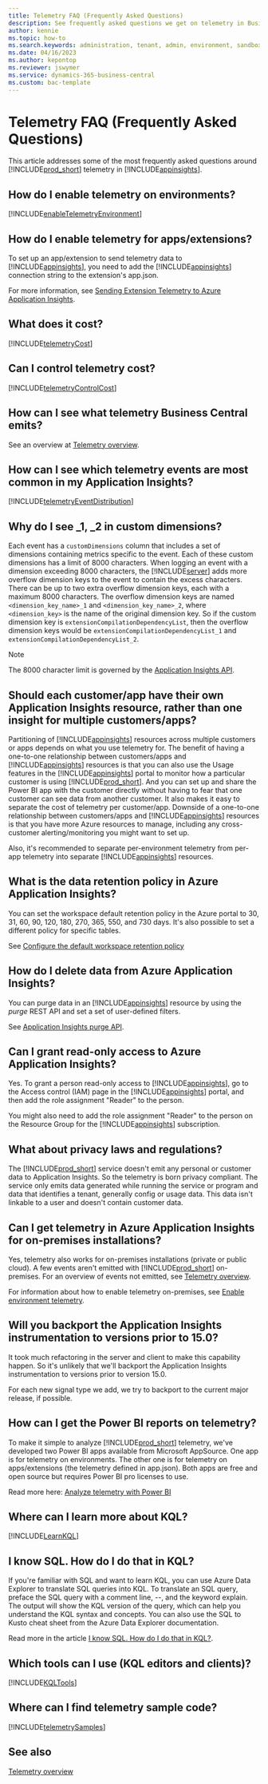 ```yaml
---
title: Telemetry FAQ (Frequently Asked Questions)
description: See frequently asked questions we get on telemetry in Business Central
author: kennie
ms.topic: how-to
ms.search.keywords: administration, tenant, admin, environment, sandbox, telemetry
ms.date: 04/16/2023
ms.author: kepontop
ms.reviewer: jswymer
ms.service: dynamics-365-business-central
ms.custom: bac-template
---
```

# Telemetry FAQ (Frequently Asked Questions)

This article addresses some of the most frequently asked questions around [!INCLUDE[prod_short](../developer/includes/prod_short.md)] telemetry in [!INCLUDE[appinsights](../includes/azure-appinsights-name.md)].

## How do I enable telemetry on environments?

[!INCLUDE[enableTelemetryEnvironment](../includes/include-telemetry-enable-environment.md)]

## How do I enable telemetry for apps/extensions?

To set up an app/extension to send telemetry data to [!INCLUDE[appinsights](../includes/azure-appinsights-name.md)], you need to add the [!INCLUDE[appinsights](../includes/azure-appinsights-name.md)] connection string to the extension's app.json.

For more information, see [Sending Extension Telemetry to Azure Application Insights](../developer/devenv-application-insights-for-extensions.md).

## What does it cost?

[!INCLUDE[telemetryCost](../includes/include-telemetry-cost.md)]

## Can I control telemetry cost?

[!INCLUDE[telemetryControlCost](../includes/include-telemetry-control-cost.md)]

## How can I see what telemetry Business Central emits?

See an overview at [Telemetry overview](telemetry-overview.md).

## How can I see which telemetry events are most common in my Application Insights?

[!INCLUDE[telemetryEventDistribution](../includes/include-telemetry-event-distribution.md)]

## Why do I see _1, _2 in custom dimensions?

Each event has a `customDimensions` column that includes a set of dimensions containing metrics specific to the event. Each of these custom dimensions has a limit of 8000 characters. When logging an event with a dimension exceeding 8000 characters, the  [!INCLUDE[server](../developer/includes/server.md)] adds more overflow dimension keys to the event to contain the excess characters. There can be up to two extra overflow dimension keys, each with a maximum 8000 characters. The overflow dimension keys are named  `<dimension_key_name>_1` and `<dimension_key_name>_2`, where `<dimension_key>` is the name of the original dimension key. So if the custom dimension key is `extensionCompilationDependencyList`, then the overflow dimension keys would be `extensionCompilationDependencyList_1` and `extensionCompilationDependencyList_2`.

> [!NOTE]
> The 8000 character limit is governed by the [Application Insights API](/azure/azure-monitor/app/api-custom-events-metrics#limits).


## Should each customer/app have their own Application Insights resource, rather than one insight for multiple customers/apps?

Partitioning of [!INCLUDE[appinsights](../includes/azure-appinsights-name.md)] resources across multiple customers or apps depends on what you use telemetry for. The benefit of having a one-to-one relationship between customers/apps and [!INCLUDE[appinsights](../includes/azure-appinsights-name.md)] resources is that you can also use the Usage features in the [!INCLUDE[appinsights](../includes/azure-appinsights-name.md)] portal to monitor how a particular customer is using [!INCLUDE[prod_short](../developer/includes/prod_short.md)]. And you can set up and share the Power BI app with the customer directly without having to fear that one customer can see data from another customer. It also makes it easy to separate the cost of telemetry per customer/app. Downside of a one-to-one relationship between customers/apps and [!INCLUDE[appinsights](../includes/azure-appinsights-name.md)] resources is that you have more Azure resources to manage, including any cross-customer alerting/monitoring you might want to set up.

Also, it's recommended to separate per-environment telemetry from per-app telemetry into separate [!INCLUDE[appinsights](../includes/azure-appinsights-name.md)] resources.

## What is the data retention policy in Azure Application Insights?

You can set the workspace default retention policy in the Azure portal to 30, 31, 60, 90, 120, 180, 270, 365, 550, and 730 days. It's also possible to set a different policy for specific tables.

See [Configure the default workspace retention policy](/azure/azure-monitor/logs/data-retention-archive?tabs=portal-1%2Cportal-2#configure-the-default-workspace-retention-policy)

## How do I delete data from Azure Application Insights?

You can purge data in an [!INCLUDE[appinsights](../includes/azure-appinsights-name.md)] resource by using the _purge_ REST API and set a set of user-defined filters.

See [Application Insights purge API](/rest/api/application-insights/components/purge#examples).

## Can I grant read-only access to Azure Application Insights?

Yes. To grant a person read-only access to [!INCLUDE[appinsights](../includes/azure-appinsights-name.md)], go to the Access control (IAM) page in the [!INCLUDE[appinsights](../includes/azure-appinsights-name.md)] portal, and then add the role assignment "Reader" to the person. 

You might also need to add the role assignment "Reader" to the person on the Resource Group for the [!INCLUDE[appinsights](../includes/azure-appinsights-name.md)] subscription.

## What about privacy laws and regulations?

The [!INCLUDE[prod_short](../developer/includes/prod_short.md)] service doesn't emit any personal or customer data to Application Insights. So the telemetry is born privacy compliant. The service only emits data generated while running the service or program and data that identifies a tenant, generally config or usage data. This data isn't linkable to a user and doesn't contain customer data. <!--The meanings of these classifications are described here: [DataClassification Option Type](../developer/methods-auto/dataclassification/dataclassification-option)-->

## Can I get telemetry in Azure Application Insights for on-premises installations?

Yes, telemetry also works for on-premises installations (private or public cloud). A few events aren't emitted with [!INCLUDE[prod_short](../developer/includes/prod_short.md)] on-premises. For an overview of events not emitted, see [Telemetry overview](telemetry-overview.md).

For information about how to enable telemetry on-premises, see [Enable environment telemetry](telemetry-enable-application-insights.md#enable-telemetry-on-environments).

## Will you backport the Application Insights instrumentation to versions prior to 15.0?

It took much refactoring in the server and client to make this capability happen. So it's unlikely that we'll backport the Application Insights instrumentation to versions prior to version 15.0.

For each new signal type we add, we try to backport to the current major release, if possible.

## How can I get the Power BI reports on telemetry?

To make it simple to analyze [!INCLUDE[prod_short](../developer/includes/prod_short.md)] telemetry, we've developed two Power BI apps available from Microsoft AppSource. One app is for telemetry on environments. The other one is for telemetry on apps/extensions (the telemetry defined in app.json). Both apps are free and open source but requires Power BI pro licenses to use.

Read more here: [Analyze telemetry with Power BI](telemetry-power-bi-app.md)

## Where can I learn more about KQL?

[!INCLUDE[LearnKQL](../includes/include-telemetry-learn-kql.md)]

## I know SQL. How do I do that in KQL?
If you're familiar with SQL and want to learn KQL, you can use Azure Data Explorer to translate SQL queries into KQL. To translate an SQL query, preface the SQL query with a comment line, --, and the keyword explain. The output will show the KQL version of the query, which can help you understand the KQL syntax and concepts. You can also use the SQL to Kusto cheat sheet from the Azure Data Explorer documentation.

Read more in the article [I know SQL. How do I do that in KQL?](/azure/data-explorer/kusto/query/sqlcheatsheet).

## Which tools can I use (KQL editors and clients)?

[!INCLUDE[KQLTools](../includes/include-telemetry-kql-tool.md)]

## Where can I find telemetry sample code?

[!INCLUDE[telemetrySamples](../includes/include-telemetry-samples.md)]

## See also

[Telemetry overview](telemetry-overview.md)  
